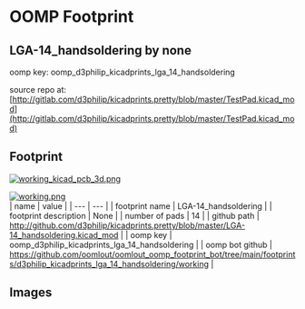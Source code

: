 # OOMP Footprint  
## LGA-14_handsoldering  by none  
  
oomp key: oomp_d3philip_kicadprints_lga_14_handsoldering  
  
source repo at: [http://gitlab.com/d3philip/kicadprints.pretty/blob/master/TestPad.kicad_mod](http://gitlab.com/d3philip/kicadprints.pretty/blob/master/TestPad.kicad_mod)  
## Footprint  
  
[![working_kicad_pcb_3d.png](working_kicad_pcb_3d_600.png)](working_kicad_pcb_3d.png)  
  
[![working.png](working_600.png)](working.png)  
| name | value | 
| --- | --- | 
| footprint name | LGA-14_handsoldering | 
| footprint description | None | 
| number of pads | 14 | 
| github path | http://github.com/d3philip/kicadprints.pretty/blob/master/LGA-14_handsoldering.kicad_mod | 
| oomp key | oomp_d3philip_kicadprints_lga_14_handsoldering | 
| oomp bot github | https://github.com/oomlout/oomlout_oomp_footprint_bot/tree/main/footprints/d3philip_kicadprints_lga_14_handsoldering/working | 
## Images  
